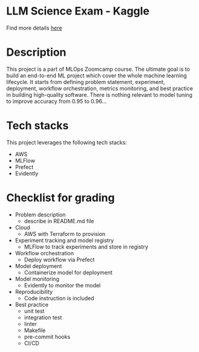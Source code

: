 # LLM Science Exam - Kaggle

Find more details [here](https://www.kaggle.com/competitions/kaggle-llm-science-exam/overview)

# Description
This project is a part of MLOps Zoomcamp course. The ultimate goal is to build an end-to-end ML project which cover the whole machine learning lifecycle. It starts from defining problem statement, experiment, deployment, workflow orchestration, metrics monitoring, and best practice in building high-quality software. There is nothing relevant to model tuning to improve accuracy from 0.95 to 0.96...
# Tech stacks
This project leverages the following tech stacks:
- AWS
- MLFlow
- Prefect
- Evidently
  

# Checklist for grading
- Problem description
  - describe in README.md file
- Cloud
  - AWS with Terraform to provision
- Experiment tracking and model registry
  - MLFlow to track experiments and store in registry
- Workflow orchestration
  - Deploy workflow via Prefect
- Model deployment
  - Containerize model for deployment
- Model monitoring
  - Evidently to monitor the model
- Reproducibility
  - Code instruction is included
- Best practice
  - unit test
  - integration test
  - linter
  - Makefile
  - pre-commit hooks
  - CI/CD